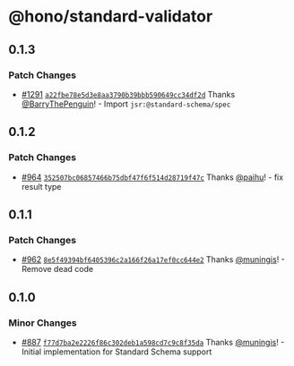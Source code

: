 # @hono/standard-validator

## 0.1.3

### Patch Changes

- [#1291](https://github.com/honojs/middleware/pull/1291) [`a22fbe78e5d3e8aa3790b39bbb590649cc34df2d`](https://github.com/honojs/middleware/commit/a22fbe78e5d3e8aa3790b39bbb590649cc34df2d) Thanks [@BarryThePenguin](https://github.com/BarryThePenguin)! - Import `jsr:@standard-schema/spec`

## 0.1.2

### Patch Changes

- [#964](https://github.com/honojs/middleware/pull/964) [`352507bc06857466b75dbf47f6f514d28719f47c`](https://github.com/honojs/middleware/commit/352507bc06857466b75dbf47f6f514d28719f47c) Thanks [@paihu](https://github.com/paihu)! - fix result type

## 0.1.1

### Patch Changes

- [#962](https://github.com/honojs/middleware/pull/962) [`8e5f49394bf6405396c2a166f26a17ef0cc644e2`](https://github.com/honojs/middleware/commit/8e5f49394bf6405396c2a166f26a17ef0cc644e2) Thanks [@muningis](https://github.com/muningis)! - Remove dead code

## 0.1.0

### Minor Changes

- [#887](https://github.com/honojs/middleware/pull/887) [`f77d7ba2e2226f86c302deb1a598cd7c9c8f35da`](https://github.com/honojs/middleware/commit/f77d7ba2e2226f86c302deb1a598cd7c9c8f35da) Thanks [@muningis](https://github.com/muningis)! - Initial implementation for Standard Schema support
